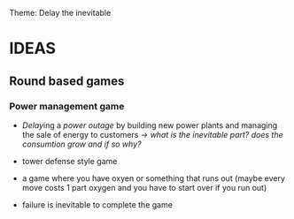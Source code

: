 Theme: Delay the inevitable
# IDEAS

## Round based games
### Power management game
- *Delay*ing a *power outage* by building new power plants and managing the sale of energy to customers *-> what is the inevitable part? does the consumtion grow and if so why?*

- tower defense style game

- a game where you have oxyen or something that runs out (maybe every move costs 1 part oxygen and you have to start over if you run out)

- failure is inevitable to complete the game
